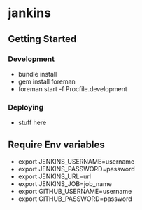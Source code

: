 jankins
=======

## Getting Started

### Development
- bundle install
- gem install foreman
- foreman start -f Procfile.development

### Deploying
- stuff here

## Require Env variables

- export JENKINS_USERNAME=username
- export JENKINS_PASSWORD=password
- export JENKINS_URL=url
- export JENKINS_JOB=job_name
- export GITHUB_USERNAME=username
- export GITHUB_PASSWORD=password
